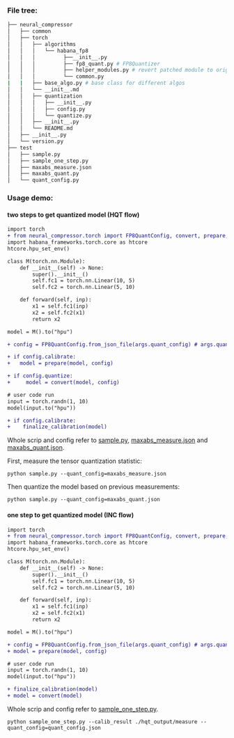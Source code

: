 ### File tree:
```bash
├── neural_compressor
│   ├── common
│   ├── torch
│   │   ├── algorithms
│   │   │   └── habana_fp8
│   │   │         ├──__init__.py
│   │   │         ├── fp8_quant.py # FP8Quantizer
│   │   │         ├── helper_modules.py # revert patched module to origin module
│   │   │         └── common.py
|   |   ├── base_algo.py # base class for different algos
│   │   └── __init__.md
│   │   ├── quantization
│   │   │   ├── __init__.py
│   │   │   ├── config.py
│   │   │   └── quantize.py
│   │   ├── __init__.py
│   │   └── README.md
│   ├── __init__.py
│   └── version.py
├── test
│   ├── sample.py
│   ├── sample_one_step.py
│   ├── maxabs_measure.json
│   ├── maxabs_quant.py
│   └── quant_config.py


```

### Usage demo:

#### two steps to get quantized model (HQT flow)

```diff
import torch
+ from neural_compressor.torch import FP8QuantConfig, convert, prepare, finalize_calibration
import habana_frameworks.torch.core as htcore
htcore.hpu_set_env()

class M(torch.nn.Module):
    def __init__(self) -> None:
        super().__init__()
        self.fc1 = torch.nn.Linear(10, 5)
        self.fc2 = torch.nn.Linear(5, 10)

    def forward(self, inp):
        x1 = self.fc1(inp)
        x2 = self.fc2(x1)
        return x2

model = M().to("hpu")

+ config = FP8QuantConfig.from_json_file(args.quant_config) # args.quant_config is the path of json file

+ if config.calibrate:
+   model = prepare(model, config)

+ if config.quantize:
+     model = convert(model, config)

# user code run
input = torch.randn(1, 10)
model(input.to("hpu"))

+ if config.calibrate:
+    finalize_calibration(model)
```


Whole scrip and config refer to [sample.py](../../test/sample.py), [maxabs_measure.json](../../test/maxabs_measure.json) and [maxabs_quant.json](../../test/maxabs_quant.json).

First, measure the tensor quantization statistic:
```shell
python sample.py --quant_config=maxabs_measure.json
```

Then quantize the model based on previous measurements:
```shell
python sample.py --quant_config=maxabs_quant.json
```

#### one step to get quantized model (INC flow)

```diff
import torch
+ from neural_compressor.torch import FP8QuantConfig, convert, prepare, finalize_calibration
import habana_frameworks.torch.core as htcore
htcore.hpu_set_env()

class M(torch.nn.Module):
    def __init__(self) -> None:
        super().__init__()
        self.fc1 = torch.nn.Linear(10, 5)
        self.fc2 = torch.nn.Linear(5, 10)

    def forward(self, inp):
        x1 = self.fc1(inp)
        x2 = self.fc2(x1)
        return x2

model = M().to("hpu")

+ config = FP8QuantConfig.from_json_file(args.quant_config) # args.quant_config is the path of json file
+ model = prepare(model, config)

# user code run
input = torch.randn(1, 10)
model(input.to("hpu"))

+ finalize_calibration(model)
+ model = convert(model)
```

Whole scrip and config refer to [sample_one_step.py](../../test/sample_one_step.py).

```shell
python sample_one_step.py --calib_result ./hqt_output/measure --quant_config=quant_config.json
```

